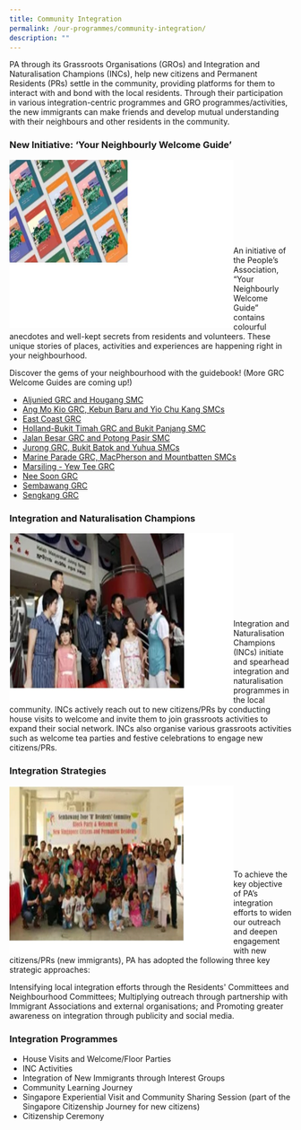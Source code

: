```yaml
---
title: Community Integration
permalink: /our-programmes/community-integration/
description: ""
---
```

PA through its Grassroots Organisations (GROs) and Integration and Naturalisation Champions (INCs), help new citizens and Permanent Residents (PRs) settle in the community, providing platforms for them to interact with and bond with the local residents. Through their participation in various integration-centric programmes and GRO programmes/activities, the new immigrants can make friends and develop mutual understanding with their neighbours and other residents in the community. 

### New Initiative: ‘Your Neighbourly Welcome Guide’
<img style="height:300px;width:400px"  align="left" src="/images/Programmes/Community%20Integration/CI1.jpg"><br><br><br><br><br><br><br><br><br>
An initiative of the People’s Association, “Your Neighbourly Welcome Guide” contains colourful anecdotes and well-kept secrets from residents and volunteers. These unique stories of places, activities and experiences are happening right in your neighbourhood.

Discover the gems of your neighbourhood with the guidebook!
(More GRC Welcome Guides are coming up!)

* [Aljunied GRC and Hougang SMC](/files/Our%20Programmes/Community%20Integration/PA_GRC_Welcome%20Booklet_Aljunied-Hougang%20(1).pdf)
* [Ang Mo Kio GRC, Kebun Baru and Yio Chu Kang SMCs](/files/Our%20Programmes/Community%20Integration/PA_GRC_Welcome%20Booklet_Ang%20Mo%20Kio%20(1).pdf)
* [East Coast GRC](/files/Our%20Programmes/Community%20Integration/PA_GRC_Welcome%20Booklet_East%20Coast%20(1).pdf)
* [Holland-Bukit Timah GRC and Bukit Panjang SMC](/files/Our%20Programmes/Community%20Integration/PA_GRC_Welcome%20Booklet_HollandBT1623_compressed.pdf)
* [Jalan Besar GRC and Potong Pasir SMC](/files/Our%20Programmes/Community%20Integration/PA_GRC_Welcome%20Booklet_Jalan%20Besar1654-compressed.pdf)
* [Jurong GRC, Bukit Batok and Yuhua SMCs](/files/Our%20Programmes/Community%20Integration/PA_GRC_Welcome%20Booklet_Jurong%20(1).pdf)
* [Marine Parade GRC, MacPherson and Mountbatten SMCs](/files/Our%20Programmes/Community%20Integration/PA_GRC_Welcome%20Booklet_Marine%20Parade_compressed.pdf)
* [Marsiling - Yew Tee GRC](/files/Our%20Programmes/Community%20Integration/PA_GRC_Welcome%20Booklet_MarsilingYewTee%20compressed.pdf)
* [Nee Soon GRC](/files/Our%20Programmes/Community%20Integration/PA_GRC_Welcome%20Booklet_NeeSoon%20(1).pdf)
* [Sembawang GRC](/files/Our%20Programmes/Community%20Integration/PA_GRC_Welcome%20Booklet_Sembawang%20compressed.pdf)
* [Sengkang GRC](/files/Our%20Programmes/Community%20Integration/PA_GRC_Welcome%20Booklet_Sengkang%20(1).pdf)

### Integration and Naturalisation Champions
<img style="height:300px;width:400px"  align="left" src="/images/Programmes/Community%20Integration/CI2.jpg"><br><br><br><br><br><br><br><br><br>
Integration and Naturalisation Champions (INCs) initiate and spearhead integration and naturalisation programmes in the local community. INCs actively reach out to new citizens/PRs by conducting house visits to welcome and invite them to join grassroots activities to expand their social network. INCs also organise various grassroots activities such as welcome tea parties and festive celebrations to engage new citizens/PRs.


### Integration Strategies
<img style="height:300px;width:400px"  align="left" src="/images/Programmes/Community%20Integration/CI3.jpg"><br><br><br><br><br><br><br><br>

To achieve the key objective of PA’s integration efforts to widen our outreach and deepen engagement with new citizens/PRs (new immigrants), PA has adopted the following three key strategic approaches:

Intensifying local integration efforts through the Residents' Committees and Neighbourhood Committees;
Multiplying outreach through partnership with Immigrant Associations and external organisations; and
Promoting greater awareness on integration through publicity and social media.
 
### Integration Programmes
* House Visits and Welcome/Floor Parties
* INC Activities
* Integration of New Immigrants through Interest Groups
* Community Learning Journey
* Singapore Experiential Visit and Community Sharing Session (part of the Singapore Citizenship Journey for new citizens)
* Citizenship Ceremony